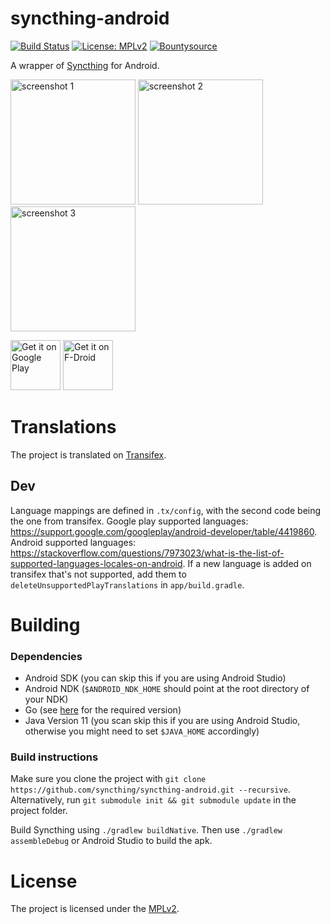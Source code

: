 # syncthing-android

[![Build Status](https://travis-ci.org/syncthing/syncthing-android.svg?branch=main)](https://travis-ci.org/syncthing/syncthing-android)
[![License: MPLv2](https://img.shields.io/badge/License-MPLv2-blue.svg)](https://opensource.org/licenses/MPL-2.0)
[![Bountysource](https://api.bountysource.com/badge/tracker?tracker_id=1183310)](https://www.bountysource.com/teams/syncthing-android)

A wrapper of [Syncthing](https://github.com/syncthing/syncthing) for Android.

<img src="app/src/main/play/listings/en-GB/graphics/phone-screenshots/screenshot_phone_1.png" alt="screenshot 1" width="200" /> <img src="app/src/main/play/listings/en-GB/graphics/phone-screenshots/screenshot_phone_2.png" alt="screenshot 2" width="200" /> <img src="app/src/main/play/listings/en-GB/graphics/phone-screenshots/screenshot_phone_3.png" alt="screenshot 3" width="200" />

[<img alt="Get it on Google Play" src="https://play.google.com/intl/en_us/badges/images/generic/en_badge_web_generic.png" height="80">](https://play.google.com/store/apps/details?id=com.nutomic.syncthingandroid) [<img alt="Get it on F-Droid" src="https://f-droid.org/badge/get-it-on.png" height="80">](https://f-droid.org/app/com.nutomic.syncthingandroid)

# Translations

The project is translated on [Transifex](https://www.transifex.com/projects/p/syncthing-android/).

## Dev

Language mappings are defined in `.tx/config`, with the second code being the one from transifex. Google play supported languages: https://support.google.com/googleplay/android-developer/table/4419860. Android supported languages:  https://stackoverflow.com/questions/7973023/what-is-the-list-of-supported-languages-locales-on-android. If a new language is added on transifex that's not supported, add them to `deleteUnsupportedPlayTranslations` in `app/build.gradle`.

# Building

### Dependencies
- Android SDK (you can skip this if you are using Android Studio)
- Android NDK (`$ANDROID_NDK_HOME` should point at the root directory of your NDK)
- Go (see [here](https://docs.syncthing.net/dev/building.html#prerequisites) for the required version)
- Java Version 11 (you scan skip this if you are using Android Studio, otherwise you might need to set `$JAVA_HOME` accordingly)

### Build instructions

Make sure you clone the project with
`git clone https://github.com/syncthing/syncthing-android.git --recursive`. Alternatively, run
`git submodule init && git submodule update` in the project folder.

Build Syncthing using `./gradlew buildNative`. Then use `./gradlew assembleDebug` or
Android Studio to build the apk.

# License

The project is licensed under the [MPLv2](LICENSE).
